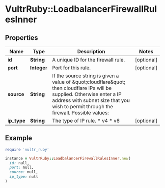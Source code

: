 # VultrRuby::LoadbalancerFirewallRulesInner

## Properties

| Name | Type | Description | Notes |
| ---- | ---- | ----------- | ----- |
| **id** | **String** | A unique ID for the firewall rule. | [optional] |
| **port** | **Integer** | Port for this rule. | [optional] |
| **source** | **String** | If the source string is given a value of \&quot;cloudflare\&quot; then cloudflare IPs will be supplied. Otherwise enter a IP address with subnet size that you wish to permit through the firewall.    Possible values:    |   | Value | Description |   | - | ------ | ------------- |   |   | \&quot;192.168.1.1/16\&quot; | Ip address with a subnet size. |   |   | cloudflare | Allow all of Cloudflare&#39;s IP space through the firewall | | [optional] |
| **ip_type** | **String** | The type of IP rule.  * v4 * v6  | [optional] |

## Example

```ruby
require 'vultr_ruby'

instance = VultrRuby::LoadbalancerFirewallRulesInner.new(
  id: null,
  port: null,
  source: null,
  ip_type: null
)
```

